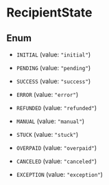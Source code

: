 
# RecipientState

## Enum


* `INITIAL` (value: `"initial"`)

* `PENDING` (value: `"pending"`)

* `SUCCESS` (value: `"success"`)

* `ERROR` (value: `"error"`)

* `REFUNDED` (value: `"refunded"`)

* `MANUAL` (value: `"manual"`)

* `STUCK` (value: `"stuck"`)

* `OVERPAID` (value: `"overpaid"`)

* `CANCELED` (value: `"canceled"`)

* `EXCEPTION` (value: `"exception"`)



